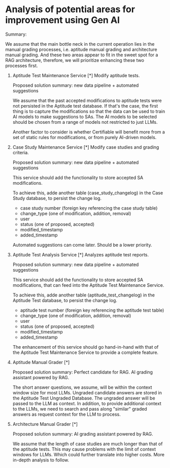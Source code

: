 # Analysis of potential areas for improvement using Gen AI

Summary:

We assume that the main bottle neck in the current operation lies in the manual grading processes, i.e. aptitude
manual grading and architecture manual grading. And these two areas appear to fit in the sweet spot for a RAG architecture, therefore, we will prioritize enhancing these two processes first.

1. Aptitude Test Maintenance Service [*]
    Modify aptitude tests.

    Proposed solution summary: new data pipeline + automated suggestions

    We assume that the past accepted modifications to aptitude tests were not persisted in the Aptitude test database. If that's the case, the first thing is to capture the modifications so that the data can be 
    used to train AI models to make suggestions to SAs. The AI models to be selected should be chosen from
    a range of models not restricted to just LLMs.

    Another factor to consider is whether Certifiable will benefit more from a set of static rules for modifications, or from purely AI-driven models.

2. Case Study Maintenance Service [*]
    Modify case studies and grading criteria.

    Proposed solution summary: new data pipeline + automated suggestions

    This service should add the functionality to store accepted SA modifications.

    To achieve this, adde another table (case_study_changelog) in the Case Study database, to persist the change log. 
     - case study number (foreign key referencing the case study table) 
     - change_type (one of modification, addition, removal)
     - user
     - status (one of proposed, accepted)
     - modified_timestamp
     - added_timestamp

     Automated suggestions can come later. Should be a lower priority.

3. Aptitude Test Analysis Service [*]
    Analyzes aptitude test reports.

    Proposed solution summary: new data pipeline + automated suggestions

    This service should add the functionality to store accepted SA modifications, that can feed into
    the Aptitude Test Maintenance Service.

    To achieve this, adde another table (aptitude_test_changelog) in the Aptitude Test database, to persist the change log. 
     - aptitude test number (foreign key referencing the aptitude test table)
     - change_type (one of modification, addition, removal)
     - user
     - status (one of proposed, accepted)
     - modified_timestamp
     - added_timestamp

     The enhancement of this service should go hand-in-hand with that of the Aptitude Test Maintenance Service
     to provide a complete feature.

4. Aptitude Manual Grader [*]

    Proposed solution summary: Perfect candidate for RAG. AI grading assistant powered by RAG.

    The short answer questions, we assume, will be within the context window size for most LLMs.
    Ungraded candidate answers are stored in the Aptitude Test Ungraded Database. The ungraded answer
    will be passed to the LLM as context. In addition, to provide additional context to the LLMs,
    we need to search and pass along "similar" graded answers as request context for the LLM to process.

5. Architecture Manual Grader [*]

    Proposed solution summary: AI grading assistant powered by RAG.

    We assume that the length of case studies are much longer than that of the aptitude tests. This may cause problems with the limit of context windows for LLMs. Which could
    further translate into higher costs. More in-depth analysis to follow.
